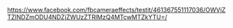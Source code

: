 https://www.facebook.com/fbcameraeffects/testit/461367551117036/OWVjZTZlNDZmODU4NDZjZWUzZTRlMzQ4MTcwMTZkYTU=/
